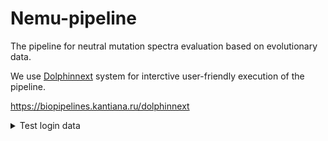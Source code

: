 # Nemu-pipeline

The pipeline for neutral mutation spectra evaluation based on evolutionary data.

We use [Dolphinnext]() system for interctive user-friendly execution of the pipeline.

https://biopipelines.kantiana.ru/dolphinnext

<details>
  <summary>Test login data</summary>

  Username - test<br>
  Password - dolphin
  
</details>
